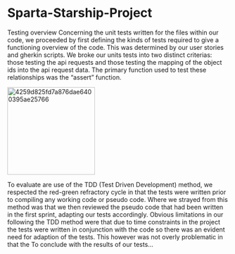 # Sparta-Starship-Project

Testing overview
Concerning the unit tests written for the files within our code, we proceeded by first defining the kinds of tests required to give a functioning overview of the code. This was determined by our user stories and gherkin scripts. We broke our units tests into two distinct criterias: those testing the api requests and those testing the mapping of the object ids into the api request data. The primary function used to test these relationships was the “assert” function. 

<img width="199" alt="4259d825fd7a876dae6400395ae25766" src="https://github.com/Yuvraj-26/Sparta-Starship-Project/assets/72687468/b2d6a978-e3d5-4288-a16d-cbf42d580a1e">

To evaluate are use of the TDD (Test Driven Development) method, we respected the red-green refractory cycle in that the tests were written prior to compiling any working code or pseudo code. Where we strayed from this method was that we then reviewed the pseudo code that had been written in the first sprint, adapting our tests accordingly. Obvious limitations in our following the TDD method were that due to time constraints in the project the tests were written in conjunction with the code so there was an evident need for adaption of the tests. This however was not overly problematic in that the 
To conclude with the results of our tests…
